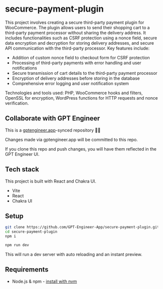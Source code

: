 # secure-payment-plugin

This project involves creating a secure third-party payment plugin for WooCommerce. The plugin allows users to send their shopping cart to a third-party payment processor without sharing the delivery address. It includes functionalities such as CSRF protection using a nonce field, secure data encryption and decryption for storing delivery addresses, and secure API communication with the third-party processor. Key features include:

- Addition of custom nonce field to checkout form for CSRF protection
- Processing of third-party payments with error handling and user notifications
- Secure transmission of cart details to the third-party payment processor
- Encryption of delivery addresses before storing in the database
- Comprehensive error logging and user notification system

Technologies and tools used: PHP, WooCommerce hooks and filters, OpenSSL for encryption, WordPress functions for HTTP requests and nonce verification.

## Collaborate with GPT Engineer

This is a [gptengineer.app](https://gptengineer.app)-synced repository 🌟🤖

Changes made via gptengineer.app will be committed to this repo.

If you clone this repo and push changes, you will have them reflected in the GPT Engineer UI.

## Tech stack

This project is built with React and Chakra UI.

- Vite
- React
- Chakra UI

## Setup

```sh
git clone https://github.com/GPT-Engineer-App/secure-payment-plugin.git
cd secure-payment-plugin
npm i
```

```sh
npm run dev
```

This will run a dev server with auto reloading and an instant preview.

## Requirements

- Node.js & npm - [install with nvm](https://github.com/nvm-sh/nvm#installing-and-updating)
